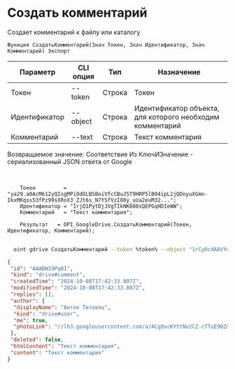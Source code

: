 ﻿---
sidebar_position: 1
---

# Создать комментарий
 Создает комментарий к файлу или каталогу



`Функция СоздатьКомментарий(Знач Токен, Знач Идентификатор, Знач Комментарий) Экспорт`

  | Параметр | CLI опция | Тип | Назначение |
  |-|-|-|-|
  | Токен | --token | Строка | Токен |
  | Идентификатор | --object | Строка | Идентификатор объекта, для которого необходим комментарий |
  | Комментарий | --text | Строка | Текст комментария |

  
  Возвращаемое значение:   Соответствие Из КлючИЗначение - сериализованный JSON ответа от Google

<br/>




```bsl title="Пример кода"
    Токен         = "ya29.a0AcM612yQIsgMPiOdOLBSBoiVfcCBuJ5T9HRP5lB04ipL2jQDnyuXGmn-IkxMKqss53fPz99sXRoX3_ZJt6s_N7YSfVzI88y_uUa2euM32...";
    Идентификатор = "1rjQ1PytDjJVgTIkNK600sQEPGqHDIeWW";
    Комментарий   = "Текст комментария";

    Результат   = OPI_GoogleDrive.СоздатьКомментарий(Токен, Идентификатор, Комментарий);
```



```sh title="Пример команды CLI"
    
  oint gdrive СоздатьКомментарий --token %token% --object "1rCyOc4A8VYw7DM3HV55P9BuKWayJOSvW" --text %text%

```

```json title="Результат"
{
 "id": "AAABW19Pq0I",
 "kind": "drive#comment",
 "createdTime": "2024-10-08T17:42:33.807Z",
 "modifiedTime": "2024-10-08T17:42:33.807Z",
 "replies": [],
 "author": {
  "displayName": "Антон Титовец",
  "kind": "drive#user",
  "me": true,
  "photoLink": "//lh3.googleusercontent.com/a/ACg8ocKYttNv2CZ-cTTuE90Zmht_PwnGc0YnjM1IUllXsTVORfZFVPU=s50-c-k-no"
 },
 "deleted": false,
 "htmlContent": "Текст комментария",
 "content": "Текст комментария"
}
```
